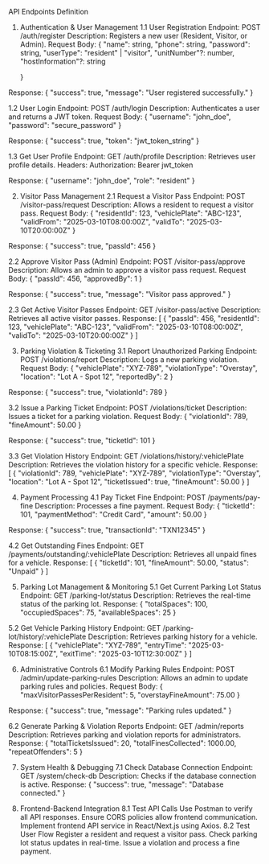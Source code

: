 API Endpoints Definition
1. Authentication & User Management
   1.1 User Registration
   Endpoint: POST /auth/register
   Description: Registers a new user (Resident, Visitor, or Admin).
   Request Body:
   {
      "name": string,
      "phone": string,
      "password": string,
      "userType": "resident" | "visitor",
      "unitNumber"?: number,       
      "hostInformation"?: string     

   }

Response:
{
"success": true,
"message": "User registered successfully."
}


1.2 User Login
Endpoint: POST /auth/login
Description: Authenticates a user and returns a JWT token.
Request Body:
{
"username": "john_doe",
"password": "secure_password"
}

Response:
{
"success": true,
"token": "jwt_token_string"
}


1.3 Get User Profile
Endpoint: GET /auth/profile
Description: Retrieves user profile details.
Headers:
Authorization: Bearer jwt_token

Response:
{
"username": "john_doe",
"role": "resident"
}


2. Visitor Pass Management
   2.1 Request a Visitor Pass
   Endpoint: POST /visitor-pass/request
   Description: Allows a resident to request a visitor pass.
   Request Body:
   {
   "residentId": 123,
   "vehiclePlate": "ABC-123",
   "validFrom": "2025-03-10T08:00:00Z",
   "validTo": "2025-03-10T20:00:00Z"
   }

Response:
{
"success": true,
"passId": 456
}


2.2 Approve Visitor Pass (Admin)
Endpoint: POST /visitor-pass/approve
Description: Allows an admin to approve a visitor pass request.
Request Body:
{
"passId": 456,
"approvedBy": 1
}

Response:
{
"success": true,
"message": "Visitor pass approved."
}


2.3 Get Active Visitor Passes
Endpoint: GET /visitor-pass/active
Description: Retrieves all active visitor passes.
Response:
[
{
"passId": 456,
"residentId": 123,
"vehiclePlate": "ABC-123",
"validFrom": "2025-03-10T08:00:00Z",
"validTo": "2025-03-10T20:00:00Z"
}
]


3. Parking Violation & Ticketing
   3.1 Report Unauthorized Parking
   Endpoint: POST /violations/report
   Description: Logs a new parking violation.
   Request Body:
   {
   "vehiclePlate": "XYZ-789",
   "violationType": "Overstay",
   "location": "Lot A - Spot 12",
   "reportedBy": 2
   }

Response:
{
"success": true,
"violationId": 789
}


3.2 Issue a Parking Ticket
Endpoint: POST /violations/ticket
Description: Issues a ticket for a parking violation.
Request Body:
{
"violationId": 789,
"fineAmount": 50.00
}

Response:
{
"success": true,
"ticketId": 101
}


3.3 Get Violation History
Endpoint: GET /violations/history/:vehiclePlate
Description: Retrieves the violation history for a specific vehicle.
Response:
[
{
"violationId": 789,
"vehiclePlate": "XYZ-789",
"violationType": "Overstay",
"location": "Lot A - Spot 12",
"ticketIssued": true,
"fineAmount": 50.00
}
]


4. Payment Processing
   4.1 Pay Ticket Fine
   Endpoint: POST /payments/pay-fine
   Description: Processes a fine payment.
   Request Body:
   {
   "ticketId": 101,
   "paymentMethod": "Credit Card",
   "amount": 50.00
   }

Response:
{
"success": true,
"transactionId": "TXN12345"
}


4.2 Get Outstanding Fines
Endpoint: GET /payments/outstanding/:vehiclePlate
Description: Retrieves all unpaid fines for a vehicle.
Response:
[
{
"ticketId": 101,
"fineAmount": 50.00,
"status": "Unpaid"
}
]


5. Parking Lot Management & Monitoring
   5.1 Get Current Parking Lot Status
   Endpoint: GET /parking-lot/status
   Description: Retrieves the real-time status of the parking lot.
   Response:
   {
   "totalSpaces": 100,
   "occupiedSpaces": 75,
   "availableSpaces": 25
   }


5.2 Get Vehicle Parking History
Endpoint: GET /parking-lot/history/:vehiclePlate
Description: Retrieves parking history for a vehicle.
Response:
[
{
"vehiclePlate": "XYZ-789",
"entryTime": "2025-03-10T08:15:00Z",
"exitTime": "2025-03-10T12:30:00Z"
}
]


6. Administrative Controls
   6.1 Modify Parking Rules
   Endpoint: POST /admin/update-parking-rules
   Description: Allows an admin to update parking rules and policies.
   Request Body:
   {
   "maxVisitorPassesPerResident": 5,
   "overstayFineAmount": 75.00
   }

Response:
{
"success": true,
"message": "Parking rules updated."
}


6.2 Generate Parking & Violation Reports
Endpoint: GET /admin/reports
Description: Retrieves parking and violation reports for administrators.
Response:
{
"totalTicketsIssued": 20,
"totalFinesCollected": 1000.00,
"repeatOffenders": 5
}


7. System Health & Debugging
   7.1 Check Database Connection
   Endpoint: GET /system/check-db
   Description: Checks if the database connection is active.
   Response:
   {
   "success": true,
   "message": "Database connected."
   }


8. Frontend-Backend Integration
   8.1 Test API Calls
   Use Postman to verify all API responses.
   Ensure CORS policies allow frontend communication.
   Implement frontend API service in React/Next.js using Axios.
   8.2 Test User Flow
   Register a resident and request a visitor pass.
   Check parking lot status updates in real-time.
   Issue a violation and process a fine payment.
